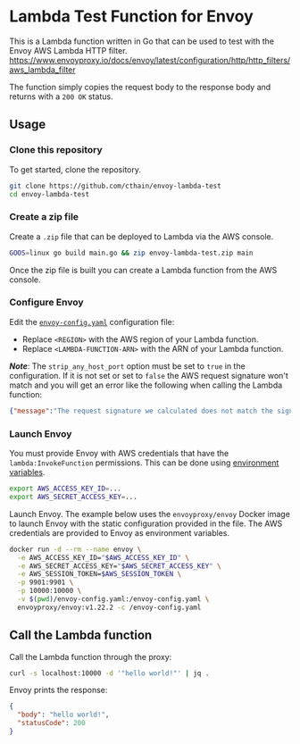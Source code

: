 # Lambda Test Function for Envoy
This is a Lambda function written in Go that can be used to test with the Envoy AWS Lambda HTTP filter.
https://www.envoyproxy.io/docs/envoy/latest/configuration/http/http_filters/aws_lambda_filter

The function simply copies the request body to the response body and returns with a `200 OK` status.

## Usage

### Clone this repository

To get started, clone the repository.

```sh
git clone https://github.com/cthain/envoy-lambda-test
cd envoy-lambda-test
```

### Create a zip file

Create a `.zip` file that can be deployed to Lambda via the AWS console.

```sh
GOOS=linux go build main.go && zip envoy-lambda-test.zip main
```

Once the zip file is built you can create a Lambda function from the AWS console.

### Configure Envoy

Edit the [`envoy-config.yaml`](./envoy-config.yaml) configuration file:
- Replace `<REGION>` with the AWS region of your Lambda function.
- Replace `<LAMBDA-FUNCTION-ARN>` with the ARN of your Lambda function.

_**Note**_: The `strip_any_host_port` option must be set to `true` in the configuration.
If it is not set or set to `false` the AWS request signature won't match and you will
get an error like the following when calling the Lambda function:

```json
{"message":"The request signature we calculated does not match the signature you provided. Check your AWS Secret Access Key and signing method. Consult the service documentation for details."}
```

### Launch Envoy

You must provide Envoy with AWS credentials that have the `lambda:InvokeFunction` permissions.
This can be done using [environment variables](https://docs.aws.amazon.com/cli/latest/userguide/cli-configure-envvars.html).

```sh
export AWS_ACCESS_KEY_ID=...
export AWS_SECRET_ACCESS_KEY=...

```

Launch Envoy.
The example below uses the `envoyproxy/envoy` Docker image to launch Envoy with the static configuration provided in the file.
The AWS credentials are provided to Envoy as environment variables.

```sh
docker run -d --rm --name envoy \
  -e AWS_ACCESS_KEY_ID="$AWS_ACCESS_KEY_ID" \
  -e AWS_SECRET_ACCESS_KEY="$AWS_SECRET_ACCESS_KEY" \
  -e AWS_SESSION_TOKEN=$AWS_SESSION_TOKEN \
  -p 9901:9901 \
  -p 10000:10000 \
  -v $(pwd)/envoy-config.yaml:/envoy-config.yaml \
  envoyproxy/envoy:v1.22.2 -c /envoy-config.yaml
```

## Call the Lambda function

Call the Lambda function through the proxy:

```sh
curl -s localhost:10000 -d '"hello world!"' | jq .
```

Envoy prints the response:

```json
{
  "body": "hello world!",
  "statusCode": 200
}
```
